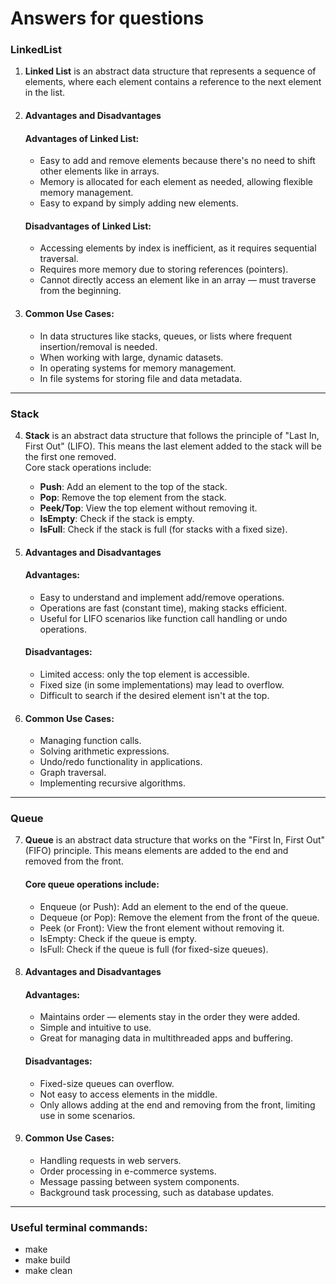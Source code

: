 # Answers for questions 

### LinkedList
1. **Linked List** is an abstract data structure that represents a sequence of elements, where each element contains a reference to the next element in the list.

2. #### Advantages and Disadvantages  
    #### Advantages of Linked List:
    - Easy to add and remove elements because there's no need to shift other elements like in arrays.
    - Memory is allocated for each element as needed, allowing flexible memory management.
    - Easy to expand by simply adding new elements.

   #### Disadvantages of Linked List:
    - Accessing elements by index is inefficient, as it requires sequential traversal.
    - Requires more memory due to storing references (pointers).
    - Cannot directly access an element like in an array — must traverse from the beginning.

3. #### Common Use Cases:
    - In data structures like stacks, queues, or lists where frequent insertion/removal is needed.
    - When working with large, dynamic datasets.
    - In operating systems for memory management.
    - In file systems for storing file and data metadata.
---

### Stack
4. **Stack** is an abstract data structure that follows the principle of "Last In, First Out" (LIFO). This means the last element added to the stack will be the first one removed.<br>
Core stack operations include:
    - **Push**: Add an element to the top of the stack.
    - **Pop**: Remove the top element from the stack.
    - **Peek/Top**: View the top element without removing it.
    - **IsEmpty**: Check if the stack is empty.
    - **IsFull**: Check if the stack is full (for stacks with a fixed size).

5. #### Advantages and Disadvantages  
    #### Advantages:
    - Easy to understand and implement add/remove operations.
    - Operations are fast (constant time), making stacks efficient.
    - Useful for LIFO scenarios like function call handling or undo operations.

   #### Disadvantages:
    - Limited access: only the top element is accessible.
    - Fixed size (in some implementations) may lead to overflow.
    - Difficult to search if the desired element isn't at the top.

6. #### Common Use Cases:
    - Managing function calls.
    - Solving arithmetic expressions.
    - Undo/redo functionality in applications.
    - Graph traversal.
    - Implementing recursive algorithms.
---

### Queue
7. **Queue** is an abstract data structure that works on the "First In, First Out" (FIFO) principle. This means elements are added to the end and removed from the front.
    #### Core queue operations include:

    - Enqueue (or Push): Add an element to the end of the queue.
    - Dequeue (or Pop): Remove the element from the front of the queue.
    - Peek (or Front): View the front element without removing it.
    - IsEmpty: Check if the queue is empty.
    - IsFull: Check if the queue is full (for fixed-size queues).

8.  #### Advantages and Disadvantages  

    #### Advantages:
    - Maintains order — elements stay in the order they were added.
    - Simple and intuitive to use.
    - Great for managing data in multithreaded apps and buffering.

    #### Disadvantages:
    - Fixed-size queues can overflow.
    - Not easy to access elements in the middle.
    - Only allows adding at the end and removing from the front, limiting use in some scenarios.

9. #### Common Use Cases:

    - Handling requests in web servers.
    - Order processing in e-commerce systems.
    - Message passing between system components.
    - Background task processing, such as database updates.
---

### Useful terminal commands:
- make  
- make build  
- make clean  
